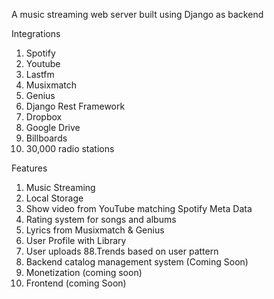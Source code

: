 A music streaming web server built using Django as backend

Integrations
1. Spotify
2. Youtube
3. Lastfm
4. Musixmatch
5. Genius
6. Django Rest Framework
7. Dropbox
8. Google Drive
9. Billboards
10. 30,000 radio stations

Features
1. Music Streaming
2. Local Storage
3. Show video from YouTube matching Spotify Meta Data
4. Rating system for songs and albums
5. Lyrics from Musixmatch & Genius
6. User Profile with Library
7. User uploads
88.Trends based on user pattern
9. Backend catalog management system (Coming Soon)
10. Monetization (coming soon)
11. Frontend (coming Soon)
